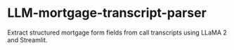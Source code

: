 # LLM-mortgage-transcript-parser
Extract structured mortgage form fields from call transcripts using LLaMA 2 and Streamlit.
